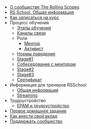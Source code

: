 - [О сообществе The Rolling Scopes](README.md)
- [RS School. Общая информация](rs-school-overview.md)
- [Как записаться на курс](how-to-enroll.md)
- Процесс обучения
  - [Этапы обучения](stages.md)
  - [Каналы связи](rs-school-chats.md)
  - Роли
    - [Ментор](rs-school-mentor.md)
    - [Активист](rs-school-activist.md)
  - [Нормы поведения](code-of-conduct.md)
  - [Stage#1](stage1.md)
  - [Собеседование с ментором](technical-screening.md)
  - [Stage#2](stage2.md)
  - [Stage#3](stage3.md)
  - [Сертификат](rs-school-certificate.md)
- Информация для тренеров RSSchool
  - [Общая информация](rs-school-trainer.md)
  - [Streaming](streaming.md)
- Трудоустройство
  - [EPAM и трудоустройство](employment.md)
- [Первое домашнее задание](first-home-task.md)
- [Как внести свой вклад](how-to-contribute.md)
- [Поддержать сообщество](fundraiser.md)